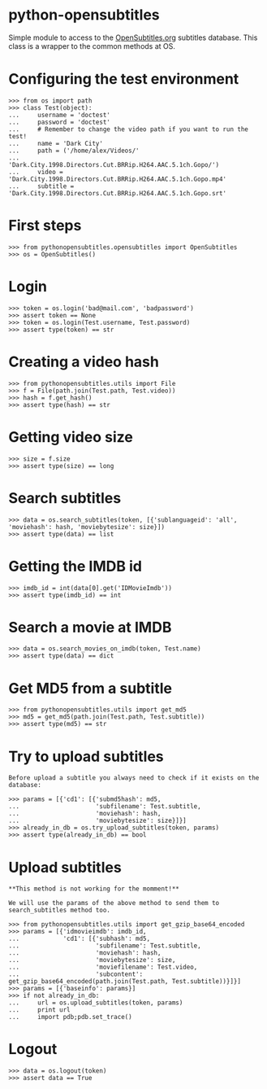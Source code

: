 python-opensubtitles
===

Simple module to access to the [OpenSubtitles.org](http://opensubtitles.org)
subtitles database. This class is a wrapper to the common methods at OS.

# Configuring the test environment

    >>> from os import path
    >>> class Test(object):
    ...     username = 'doctest'
    ...     password = 'doctest'
    ...     # Remember to change the video path if you want to run the test!
    ...     name = 'Dark City'
    ...     path = ('/home/alex/Videos/'
    ...             'Dark.City.1998.Directors.Cut.BRRip.H264.AAC.5.1ch.Gopo/')
    ...     video = 'Dark.City.1998.Directors.Cut.BRRip.H264.AAC.5.1ch.Gopo.mp4'
    ...     subtitle = 'Dark.City.1998.Directors.Cut.BRRip.H264.AAC.5.1ch.Gopo.srt'

# First steps

    >>> from pythonopensubtitles.opensubtitles import OpenSubtitles
    >>> os = OpenSubtitles()

# Login

    >>> token = os.login('bad@mail.com', 'badpassword')
    >>> assert token == None
    >>> token = os.login(Test.username, Test.password)
    >>> assert type(token) == str

# Creating a video hash

    >>> from pythonopensubtitles.utils import File
    >>> f = File(path.join(Test.path, Test.video))
    >>> hash = f.get_hash()
    >>> assert type(hash) == str

# Getting video size

    >>> size = f.size
    >>> assert type(size) == long

# Search subtitles

    >>> data = os.search_subtitles(token, [{'sublanguageid': 'all', 'moviehash': hash, 'moviebytesize': size}])
    >>> assert type(data) == list

# Getting the IMDB id

    >>> imdb_id = int(data[0].get('IDMovieImdb'))
    >>> assert type(imdb_id) == int

# Search a movie at IMDB

    >>> data = os.search_movies_on_imdb(token, Test.name)
    >>> assert type(data) == dict

# Get MD5 from a subtitle

    >>> from pythonopensubtitles.utils import get_md5
    >>> md5 = get_md5(path.join(Test.path, Test.subtitle))
    >>> assert type(md5) == str

# Try to upload subtitles

    Before upload a subtitle you always need to check if it exists on the database:

    >>> params = [{'cd1': [{'submd5hash': md5,
    ...                     'subfilename': Test.subtitle,
    ...                     'moviehash': hash,
    ...                     'moviebytesize': size}]}]
    >>> already_in_db = os.try_upload_subtitles(token, params)
    >>> assert type(already_in_db) == bool

# Upload subtitles

    **This method is not working for the momment!**

    We will use the params of the above method to send them to search_subtitles method too.

    >>> from pythonopensubtitles.utils import get_gzip_base64_encoded
    >>> params = [{'idmovieimdb': imdb_id,
    ...            'cd1': [{'subhash': md5,
    ...                     'subfilename': Test.subtitle,
    ...                     'moviehash': hash,
    ...                     'moviebytesize': size,
    ...                     'moviefilename': Test.video,
    ...                     'subcontent': get_gzip_base64_encoded(path.join(Test.path, Test.subtitle))}]}]
    >>> params = [{'baseinfo': params}]
    >>> if not already_in_db:
    ...     url = os.upload_subtitles(token, params)
    ...     print url
    ...     import pdb;pdb.set_trace()

# Logout

    >>> data = os.logout(token)
    >>> assert data == True
